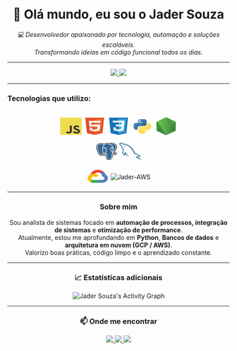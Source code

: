 <h1 align="center">👋 Olá mundo, eu sou o Jader Souza</h1>

<p align="center">
  <em>💻 Desenvolvedor apaixonado por tecnologia, automação e soluções escaláveis.</em><br>
  <em>  Transformando ideias em código funcional todos os dias.</em>
</p>

---

<div align="center">
  <a href="https://github.com/JaderSouza">
    <img height="180em" src="https://github-readme-stats.vercel.app/api?username=jadersouza&show_icons=true&theme=highcontrast&include_all_commits=true&count_private=true"/>
    <img height="180em" src="https://github-readme-stats.vercel.app/api/top-langs/?username=jadersouza&layout=compact&langs_count=7&theme=highcontrast"/>
  </a>
</div>

---

###   Tecnologias que utilizo:

<div align="center" style="display: inline_block"><br>
  <!-- Linguagens -->
  <img align="center" alt="Jader-Js" height="40" width="50" src="https://raw.githubusercontent.com/devicons/devicon/master/icons/javascript/javascript-original.svg">
  <img align="center" alt="Jader-HTML" height="40" width="50" src="https://raw.githubusercontent.com/devicons/devicon/master/icons/html5/html5-original.svg">
  <img align="center" alt="Jader-CSS" height="40" width="50" src="https://raw.githubusercontent.com/devicons/devicon/master/icons/css3/css3-original.svg">
  <img align="center" alt="Jader-Python" height="40" width="50" src="https://raw.githubusercontent.com/devicons/devicon/master/icons/python/python-original.svg">
  <img align="center" alt="Jader-Node" height="40" width="50" src="https://raw.githubusercontent.com/devicons/devicon/master/icons/nodejs/nodejs-original.svg">
  <br><br>
  <!-- Bancos de Dados -->
  <img align="center" alt="Jader-Postgres" height="40" width="50" src="https://raw.githubusercontent.com/devicons/devicon/master/icons/postgresql/postgresql-original.svg">
  <img align="center" alt="Jader-MySQL" height="40" width="50" src="https://raw.githubusercontent.com/devicons/devicon/master/icons/mysql/mysql-original.svg">
  <br><br>
  <!-- Cloud -->
  <img align="center" alt="Jader-GCP" height="40" width="50" src="https://raw.githubusercontent.com/devicons/devicon/master/icons/googlecloud/googlecloud-original.svg">
  <img align="center" alt="Jader-AWS" height="40" width="50" src="https://cdn.jsdelivr.net/gh/devicons/devicon/icons/amazonwebservices/amazonwebservices-original-wordmark.svg">

---

###   Sobre mim

Sou analista de sistemas focado em **automação de processos, integração de sistemas** e **otimização de performance**.  
Atualmente, estou me aprofundando em **Python**, **Bancos de dados** e **arquitetura em nuvem (GCP / AWS)**.  
Valorizo boas práticas, código limpo e o aprendizado constante.

---

### 📈 Estatísticas adicionais

![Jader Souza's Activity Graph](https://github-readme-activity-graph.vercel.app/graph?username=jadersouza&theme=high-contrast)

---

### 📫 Onde me encontrar

<div align="center">
  <a href="https://www.linkedin.com/in/jaderbsouza" target="_blank">
    <img src="https://img.shields.io/badge/-LinkedIn-%230077B5?style=for-the-badge&logo=linkedin&logoColor=white">
  </a>
  <a href="mailto:jader.souza.dev@gmail.com">
    <img src="https://img.shields.io/badge/-Gmail-D14836?style=for-the-badge&logo=gmail&logoColor=white">
  </a>
  <a href="https://github.com/JaderSouza">
    <img src="https://img.shields.io/badge/-GitHub-000000?style=for-the-badge&logo=github&logoColor=white">
  </a>
</div>
